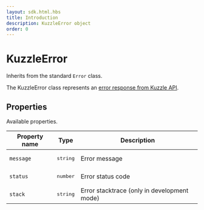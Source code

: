 ```yaml
---
layout: sdk.html.hbs
title: Introduction
description: KuzzleError object
order: 0
---
```


# KuzzleError

Inherits from the standard `Error` class.

The KuzzleError class represents an [error response from Kuzzle API](/api/1/essentials/errors/).

## Properties

Available properties.

| Property name | Type              | Description                                 |
| ------------- | ----------------- | ------------------------------------------- |
| `message`     | <pre>string</pre> | Error message                               |
| `status`      | <pre>number</pre> | Error status code                           |
| `stack`       | <pre>string</pre> | Error stacktrace (only in development mode) |
